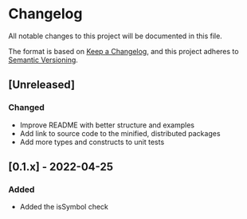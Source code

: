 # Changelog

All notable changes to this project will be documented in this file.

The format is based on [Keep a Changelog](https://keepachangelog.com/en/1.0.0/), and this project adheres to [Semantic Versioning](https://semver.org/spec/v2.0.0.html).

## [Unreleased]

### Changed

- Improve README with better structure and examples
- Add link to source code to the minified, distributed packages
- Add more types and constructs to unit tests

## [0.1.x] - 2022-04-25

### Added

- Added the isSymbol check
